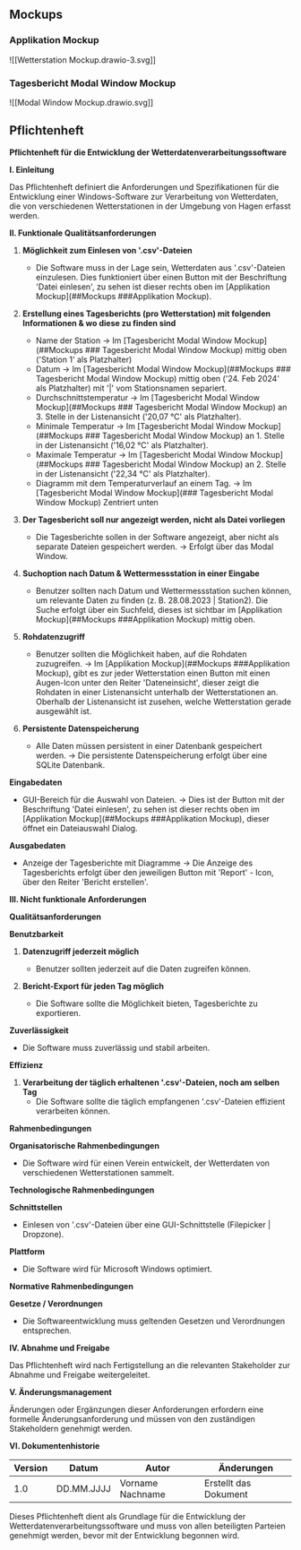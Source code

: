 
## Mockups

###  Applikation Mockup

![[Wetterstation Mockup.drawio-3.svg]]


### Tagesbericht Modal Window Mockup

![[Modal Window Mockup.drawio.svg]]


## Pflichtenheft

**Pflichtenheft für die Entwicklung der Wetterdatenverarbeitungssoftware**

**I. Einleitung**

Das Pflichtenheft definiert die Anforderungen und Spezifikationen für die Entwicklung einer Windows-Software zur Verarbeitung von Wetterdaten, die von verschiedenen Wetterstationen in der Umgebung von Hagen erfasst werden.

**II. Funktionale Qualitätsanforderungen**

1. **Möglichkeit zum Einlesen von '.csv'-Dateien**
   - Die Software muss in der Lage sein, Wetterdaten aus '.csv'-Dateien einzulesen. Dies funktioniert über einen Button mit der Beschriftung 'Datei einlesen', zu sehen ist dieser rechts oben im [Applikation Mockup](##Mockups ###Applikation Mockup).

2. **Erstellung eines Tagesberichts (pro Wetterstation) mit folgenden Informationen & wo diese zu finden sind**
   - Name der Station -> Im [Tagesbericht Modal Window Mockup](##Mockups ### Tagesbericht Modal Window Mockup) mittig oben ('Station 1' als Platzhalter)
   - Datum -> Im [Tagesbericht Modal Window Mockup](##Mockups ### Tagesbericht Modal Window Mockup) mittig oben ('24. Feb 2024' als Platzhalter) mit '|' vom Stationsnamen separiert.
   - Durchschnittstemperatur -> Im [Tagesbericht Modal Window Mockup](##Mockups ### Tagesbericht Modal Window Mockup) an 3. Stelle in der  Listenansicht ('20,07 °C' als Platzhalter).
   - Minimale Temperatur -> Im [Tagesbericht Modal Window Mockup](##Mockups ### Tagesbericht Modal Window Mockup) an 1. Stelle in der  Listenansicht ('16,02 °C' als Platzhalter).
   - Maximale Temperatur -> Im [Tagesbericht Modal Window Mockup](##Mockups ### Tagesbericht Modal Window Mockup) an 2. Stelle in der  Listenansicht ('22,34 °C' als Platzhalter).
   - Diagramm mit dem Temperaturverlauf an einem Tag. -> Im [Tagesbericht Modal Window Mockup](### Tagesbericht Modal Window Mockup) Zentriert unten
   
3. **Der Tagesbericht soll nur angezeigt werden, nicht als Datei vorliegen**
   - Die Tagesberichte sollen in der Software angezeigt, aber nicht als separate Dateien gespeichert werden. -> Erfolgt über das Modal Window.

4. **Suchoption nach Datum & Wettermessstation in einer Eingabe**
   - Benutzer sollten nach Datum und Wettermessstation suchen können, um relevante Daten zu finden (z. B. 28.08.2023 | Station2). Die Suche erfolgt über ein Suchfeld, dieses ist sichtbar im [Applikation Mockup](##Mockups ###Applikation Mockup) mittig oben.

5. **Rohdatenzugriff**
   - Benutzer sollten die Möglichkeit haben, auf die Rohdaten zuzugreifen. -> Im [Applikation Mockup](##Mockups ###Applikation Mockup), gibt es zur jeder Wetterstation einen Button mit einen Augen-Icon unter den Reiter 'Dateneinsicht', dieser zeigt die Rohdaten in einer Listenansicht unterhalb der Wetterstationen an.
     Oberhalb der Listenansicht ist zusehen, welche Wetterstation gerade ausgewählt ist.

7. **Persistente Datenspeicherung**
   - Alle Daten müssen persistent in einer Datenbank gespeichert werden. -> Die persistente Datenspeicherung erfolgt über eine SQLite Datenbank.

**Eingabedaten**

- GUI-Bereich für die Auswahl von Dateien. -> Dies ist der Button mit der Beschriftung 'Datei einlesen', zu sehen ist dieser rechts oben im [Applikation Mockup](##Mockups ###Applikation Mockup), dieser öffnet ein Dateiauswahl Dialog.

**Ausgabedaten**

- Anzeige der Tagesberichte mit Diagramme -> Die Anzeige des Tagesberichts erfolgt über den jeweiligen Button mit 'Report' - Icon, über den Reiter 'Bericht erstellen'.

**III. Nicht funktionale Anforderungen**

**Qualitätsanforderungen**

**Benutzbarkeit**

1. **Datenzugriff jederzeit möglich**
   - Benutzer sollten jederzeit auf die Daten zugreifen können.

2. **Bericht-Export für jeden Tag möglich**
   - Die Software sollte die Möglichkeit bieten, Tagesberichte zu exportieren.

**Zuverlässigkeit**

- Die Software muss zuverlässig und stabil arbeiten.

**Effizienz**

1. **Verarbeitung der täglich erhaltenen '.csv'-Dateien, noch am selben Tag**
   - Die Software sollte die täglich empfangenen '.csv'-Dateien effizient verarbeiten können.

**Rahmenbedingungen**

**Organisatorische Rahmenbedingungen**

- Die Software wird für einen Verein entwickelt, der Wetterdaten von verschiedenen Wetterstationen sammelt.

**Technologische Rahmenbedingungen**

**Schnittstellen**

- Einlesen von '.csv'-Dateien über eine GUI-Schnittstelle (Filepicker | Dropzone).

**Plattform**

- Die Software wird für Microsoft Windows optimiert.

**Normative Rahmenbedingungen**

**Gesetze / Verordnungen**

- Die Softwareentwicklung muss geltenden Gesetzen und Verordnungen entsprechen.

**IV. Abnahme und Freigabe**

Das Pflichtenheft wird nach Fertigstellung an die relevanten Stakeholder zur Abnahme und Freigabe weitergeleitet.

**V. Änderungsmanagement**

Änderungen oder Ergänzungen dieser Anforderungen erfordern eine formelle Änderungsanforderung und müssen von den zuständigen Stakeholdern genehmigt werden.

**VI. Dokumentenhistorie**

| Version | Datum       | Autor           | Änderungen         |
| ------- | ----------- | --------------- | ------------------ |
| 1.0     | DD.MM.JJJJ  | Vorname Nachname | Erstellt das Dokument |

Dieses Pflichtenheft dient als Grundlage für die Entwicklung der Wetterdatenverarbeitungssoftware und muss von allen beteiligten Parteien genehmigt werden, bevor mit der Entwicklung begonnen wird.